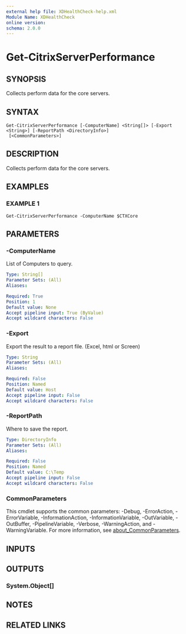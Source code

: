 ```yaml
---
external help file: XDHealthCheck-help.xml
Module Name: XDHealthCheck
online version:
schema: 2.0.0
---
```


# Get-CitrixServerPerformance

## SYNOPSIS
Collects perform data for the core servers.

## SYNTAX

```
Get-CitrixServerPerformance [-ComputerName] <String[]> [-Export <String>] [-ReportPath <DirectoryInfo>]
 [<CommonParameters>]
```

## DESCRIPTION
Collects perform data for the core servers.

## EXAMPLES

### EXAMPLE 1
```
Get-CitrixServerPerformance -ComputerName $CTXCore
```

## PARAMETERS

### -ComputerName
List of Computers to query.

```yaml
Type: String[]
Parameter Sets: (All)
Aliases:

Required: True
Position: 1
Default value: None
Accept pipeline input: True (ByValue)
Accept wildcard characters: False
```

### -Export
Export the result to a report file.
(Excel, html or Screen)

```yaml
Type: String
Parameter Sets: (All)
Aliases:

Required: False
Position: Named
Default value: Host
Accept pipeline input: False
Accept wildcard characters: False
```

### -ReportPath
Where to save the report.

```yaml
Type: DirectoryInfo
Parameter Sets: (All)
Aliases:

Required: False
Position: Named
Default value: C:\Temp
Accept pipeline input: False
Accept wildcard characters: False
```

### CommonParameters
This cmdlet supports the common parameters: -Debug, -ErrorAction, -ErrorVariable, -InformationAction, -InformationVariable, -OutVariable, -OutBuffer, -PipelineVariable, -Verbose, -WarningAction, and -WarningVariable. For more information, see [about_CommonParameters](http://go.microsoft.com/fwlink/?LinkID=113216).

## INPUTS

## OUTPUTS

### System.Object[]
## NOTES

## RELATED LINKS
